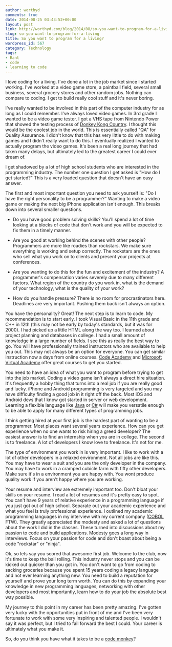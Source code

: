 ```yaml
---
author: worthyd
comments: true
date: 2014-08-25 03:43:52+00:00
layout: post
link: http://worthyd.com/blog/2014/08/so-you-want-to-program-for-a-living/
slug: so-you-want-to-program-for-a-living
title: So you want to program for a living?
wordpress_id: 567
category: Technology
tags:
- Rant
- code
- learning to code
---
```


I love coding for a living.  I've done a lot in the job market since I started working.  I've worked at a video game store, a paintball field, several small business, several grocery stores and other random jobs. Nothing can compare to coding. I get to build really cool stuff and it's never boring.    
 
I've really wanted to be involved in this part of the computer industry for as long as I could remember.   I've always loved video games.  In 3rd grade I wanted to be a video game tester. I got a VHS tape from Nintendo Power that showed the testing process of [Donkey Kong Country](https://archive.org/details/donkey-kong-exposed-the-making-of-donkey-kong-country). I thought this would be the coolest job in the world.  This is essentially called "QA" for Quality Assurance.  I didn't know that this has very little to do with making games and I didn't really want to do this. I eventually realized I wanted to actually program the video games.  It's been a real long journey that had taken many delays, but ultimately led to the greatest career I could ever dream of. 
 
I get shadowed by a lot of high school students who are interested in the programming industry.  The number one question I get asked is "How do I get started?" This is a very loaded question that doesn't have an easy answer.  
 
The first and most important question you need to ask yourself is: "Do I have the right personality to be a programmer?"  Wanting to make a video game or making the next big iPhone application isn't enough.  This breaks down into several smaller questions. 

  * Do you have good problem solving skills?  You'll spend a lot of time looking at a blocks of code that don't work and you will be expected to fix them in a timely manner.
   

  * Are you good at working behind the scenes with other people?  Programmers are more like roadies than rockstars.  We make sure everything is working and setup correctly.  The rockstars are the ones who sell what you work on to clients and present your projects at conferences. 


  * Are you wanting to do this for the fun and excitement of the industry?  A programmer's compensation varies severely due to many different factors.  What region of the country do you work in,  what is the demand of your technology, what is the quality of your work? 


  * How do you handle pressure?  There is no room for procrastinators here.  Deadlines are very important. Pushing them back isn't always an option. 

 
You have the personality? Great! The next step is to learn to code.  My recommendation is to start early.  I took Visual Basic in the 11th grade and C++ in 12th (this may not be early by today's standards, but it was for 2000).  I had picked up a little HTML along the way too.  I learned about project planning and databases in college.  I had a small amount of knowledge in a large number of fields.  I see this as really the best way to go. You will have professionally trained instructors who are available to help you out.  This may not always be an option for everyone.   You can get similar instruction now a days from online courses. [Code Academy](http://www.codecademy.com/) and [Microsoft Virtual Academy](http://www.microsoftvirtualacademy.com/) offer great courses  to get you started.   
 
You need to have an idea of what you want to program before trying to get into the job market.  Coding a video game isn't always a direct hire situation.  It's frequently a hobby thing that turns into a real job if you are really good and lucky.  iPhone and Android programming is very targeted and you may have difficulty finding a good job in it right off the back. Most iOS and Android devs that I know got started in server or web development.  Learning a flexible language like [Java](http://en.wikipedia.org/wiki/Java_(programming_language)) or [C#](http://en.wikipedia.org/wiki/C_Sharp_(programming_language))  will make you versatile enough  to be able to apply for many different types of programming jobs. 
 
I think getting hired at your first job is the hardest part of wanting to be a programmer.  Most places want several years experience.  How can you get experience when no one wants to risk hiring a greed developer?  The easiest answer is to find an internship when you are in college.  The second is to freelance.  A lot of developers I know love to freelance.  It's not for me.   
 
The type of environment you work in is very important.  I like to work with a lot of other developers in a relaxed environment.  Not all jobs are like this. You may have to wear a suit and you are the only developer in the company.  You may have to work in a cramped cubicle farm with fifty other developers.  Make sure it's in a environment you are happy with.  You wont produce quality work if you aren't happy where you are working.  
 
Your resume and interview are extremely important too.  Don't bloat your skills on your resume.  I read a lot of resumes and it's pretty easy to spot.  You can't have 9 years of relative experience in a programming language if you just got out of high school.  Separate out your academic experience and what you feel is truly professional experience.  I outlined my academic programming languages in my interview with my current company ([COBOL](http://en.wikipedia.org/wiki/Cobol) FTW).  They greatly appreciated the modesty and asked a lot of questions about the work I did in the classes.  These turned into discussions about my passion to code and build applications.  Modesty goes a long way in interviews.  Focus on your passion for code and don't boast about being a code "rockstar" or "ninja". 
 
Ok, so lets say you scored that awesome first job.  Welcome to the club, now it's time to keep the ball rolling.  This industry never stops and you can be kicked out quicker than you got in.  You don't want to go from coding to sacking groceries because you spent 15 years coding a legacy language and not ever learning anything new.   You need to build a reputation for yourself and prove your long term worth. You can do this by expanding your knowledge in new programming languages, networking with other developers and most importantly, learn how to do your job the absolute best way possible. 
 
My journey to this point in my career has been pretty amazing.  I've gotten very lucky with the opportunities put in front of me and I've been very fortunate to work with some very inspiring and talented people.  I wouldn't say it was perfect, but I tried to fail forward the best I could.   Your career is ultimately what you make it.  
 
So, do you think you have what it takes to be a [code monkey](https://www.youtube.com/watch?v=v4Wy7gRGgeA)?
